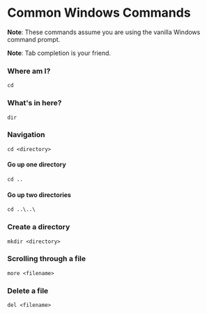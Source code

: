 # Common Windows Commands

**Note**: These commands assume you are using the vanilla Windows command prompt.

**Note**: Tab completion is your friend.

### Where am I?
    cd

### What's in here?
    dir

### Navigation
    cd <directory>

#### Go up one directory
    cd ..

#### Go up two directories
    cd ..\..\

### Create a directory
    mkdir <directory>

### Scrolling through a file
    more <filename>

### Delete a file
    del <filename>

